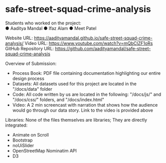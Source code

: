 # safe-street-squad-crime-analysis

Students who worked on the project:  
●  Aaditya Mandal 
●  Ifaz Alam 
●  Meet Patel 

Website URL: https://aadityamandal.github.io/safe-street-squad-crime-analysis/
Video URL: https://www.youtube.com/watch?v=mQbCIZF1oRs
GitHub Repository URL: https://github.com/aadityamandal/safe-street-squad-crime-analysis 
 
Overview of Submission:
- Process Book: PDF file containing documentation highlighting our entire design process
- Datasets: All datasets used for this project are located in the "/docs/data" folder
- Code: All code written by us are located in the following: "/docs/js/" and "/docs/css/" folders, and "/docs/index.html"
- Video: A 2 min screencast with narration that shows how the audience would go through our data story. Link to the video is provided above
 
Libraries:
None of the files themselves are libraries; They are directly integrated:
- Animate on Scroll
- Bootstrap
- noUiSlider
- OpenStreetMap Nominatim API
- D3

